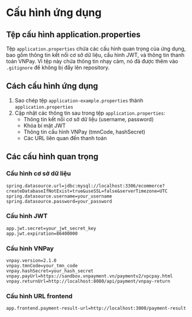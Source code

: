 # Cấu hình ứng dụng

## Tệp cấu hình application.properties

Tệp `application.properties` chứa các cấu hình quan trọng của ứng dụng, bao gồm thông tin kết nối cơ sở dữ liệu, cấu hình JWT, và thông tin thanh toán VNPay. Vì tệp này chứa thông tin nhạy cảm, nó đã được thêm vào `.gitignore` để không bị đẩy lên repository.

## Cách cấu hình ứng dụng

1. Sao chép tệp `application-example.properties` thành `application.properties`
2. Cập nhật các thông tin sau trong tệp `application.properties`:
   - Thông tin kết nối cơ sở dữ liệu (username, password)
   - Khóa bí mật JWT
   - Thông tin cấu hình VNPay (tmnCode, hashSecret)
   - Các URL liên quan đến thanh toán

## Các cấu hình quan trọng

### Cấu hình cơ sở dữ liệu
```properties
spring.datasource.url=jdbc:mysql://localhost:3306/ecommerce?createDatabaseIfNotExist=true&useSSL=false&serverTimezone=UTC
spring.datasource.username=your_username
spring.datasource.password=your_password
```

### Cấu hình JWT
```properties
app.jwt.secret=your_jwt_secret_key
app.jwt.expiration=86400000
```

### Cấu hình VNPay
```properties
vnpay.version=2.1.0
vnpay.tmnCode=your_tmn_code
vnpay.hashSecret=your_hash_secret
vnpay.payUrl=https://sandbox.vnpayment.vn/paymentv2/vpcpay.html
vnpay.returnUrl=http://localhost:8080/api/payment/vnpay-return
```

### Cấu hình URL frontend
```properties
app.frontend.payment-result-url=http://localhost:3000/payment-result
```